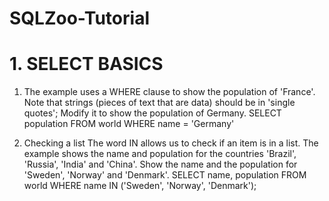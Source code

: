 # SQLZoo-Tutorial
# 1. SELECT BASICS

1. The example uses a WHERE clause to show the population of 'France'. Note that strings (pieces of text that are data) should be in      'single quotes'; 
  Modify it to show the population of Germany.
SELECT population FROM world WHERE name = 'Germany'
  
2. Checking a list The word IN allows us to check if an item is in a list. The example shows the name and population for the countries 'Brazil', 'Russia', 'India' and 'China'.
 Show the name and the population for 'Sweden', 'Norway' and 'Denmark'.
SELECT name, population FROM world WHERE name IN ('Sweden', 'Norway', 'Denmark');
